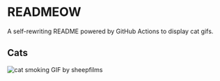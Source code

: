 # READMEOW

A self-rewriting README powered by GitHub Actions to display cat gifs.

## Cats

![cat smoking GIF by sheepfilms](https://media3.giphy.com/media/l0ExdMHUDKteztyfe/200.gif?cid=9acd02da8tx9o5gxmbnq7exl3dv0yacgvwarb1da0sixrnqf&ep=v1_gifs_search&rid=200.gif&ct=g)
